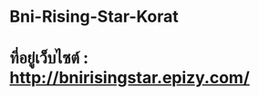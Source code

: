 # Bni-Rising-Star-Korat
# ที่อยู่เว็บไซต์ : <a href="http://bnirisingstar.epizy.com/" target="_blank">http://bnirisingstar.epizy.com/</a>
